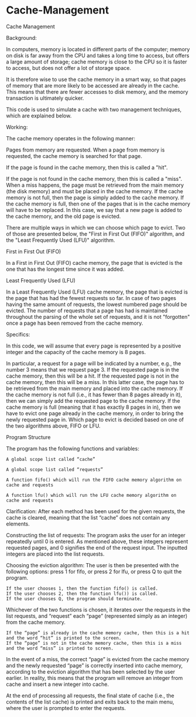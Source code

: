 # Cache-Management
Cache Management

Background:

 In computers, memory is located in different parts of the computer; memory on disk is far away from the CPU and takes a long time to access, but offers a large amount of storage; cache memory is close to the CPU so it is faster to access, but does not offer a lot of storage space.

 It is therefore wise to use the cache memory in a smart way, so that pages of memory that are more likely to be accessed are already in the cache. This means that there are fewer accesses to disk memory, and the memory transaction is ultimately quicker.

 This code is used to simulate a cache with two management techniques, which are explained below. 

Working:

 The cache memory operates in the following manner:

 Pages from memory are requested. When a page from memory is requested, the cache memory is searched for that page. 

 If the page is found in the cache memory, then this is called a "hit".

 If the page is not found in the cache memory, then this is called a "miss".  When a miss happens, the page must be retrieved from the main memory (the disk memory) and must be placed in the cache memory. If the cache memory is not full, then the page is simply added to the cache memory. If the cache memory is full, then one of the pages that is in the cache memory will have to be replaced. In this case, we say that a new page is added to the cache memory, and the old page is evicted. 

 There are multiple ways in which we can choose which page to evict. Two of those are presented below, the "First in First Out (FIFO)" algorithm, and the "Least Frequently Used (LFU)" algorithm.


First in First Out (FIFO)

 In a First in First Out (FIFO) cache memory, the page that is evicted is the one that has the longest time since it was added.


Least Frequently Used (LFU)

 In a Least Frequently Used (LFU) cache memory, the page that is evicted is the page that has had the fewest requests so far. In case of two pages having the same    amount of requests, the lowest numbered page should be evicted. The number of requests that a page has had is maintained throughout the parsing of the whole set of  requests, and it is not "forgotten" once a page has been removed from the cache memory.

 

Specifics:

 In this code, we will assume that every page is represented by a positive integer and the capacity of the cache memory is 8 pages. 

 In particular, a request for a page will be indicated by a number, e.g., the number 3 means that we request page 3. If the requested page is in the cache memory, then this will be a hit. If the requested page is not in the cache memory, then this will be a miss. In this latter case, the page has to be retrieved from the main memory and placed into the cache memory. If the cache memory is not full (i.e., it has fewer than 8 pages already in it), then we can simply add the requested page to the cache memory. If the cache memory is full (meaning that it has exactly 8 pages in in), then we have to evict one page already in the cache memory, in order to bring the newly requested page in. Which page to evict is decided based on one of the two algorithms above, FIFO or LFU.

 
Program Structure

 The program has the following functions and variables:

    A global scope list called “cache”

    A global scope list called “requests”

    A function fifo() which will run the FIFO cache memory algorithm on cache and requests

    A function lfu() which will run the LFU cache memory algorithm on cache and requests


 Clarification: After each method has been used for the given requests, the cache is cleared, meaning that the list “cache” does not contain any elements.

Constructing the list of requests: The program asks the user for an integer repeatedly until 0 is entered. As mentioned above, these integers represent requested pages, and 0 signifies the end of the request input. The inputted integers are placed into the list requests.

Choosing the eviction algorithm: The user is then be presented with the following options: press 1 for fifo, or press 2 for lfu, or press Q to quit the program.

    If the user chooses 1, then the function fifo() is called.
    If the user chooses 2, then the function lfu()) is called.
    If the user chooses Q, the program should terminate.

 Whichever of the two functions is chosen, it iterates over the requests in the list requests, and “request” each “page” (represented simply as an integer) from the cache memory.

    If the “page” is already in the cache memory cache, then this is a hit and the word “hit” is printed to the screen.
    If the “page” is not in the cache memory cache, then this is a miss and the word “miss” is printed to screen.

 In the event of a miss, the correct “page” is evicted from the cache memory and the newly requested “page” is correctly inserted into cache memory, according to the eviction algorithm that has been selected by the user earlier. In reality, this means that the program will remove an integer from cache and insert a new integer into cache.

 At the end of processing all requests, the final state of cache (i.e., the contents of the list cache) is printed and exits back to the main menu, where the user is prompted to enter the requests.
